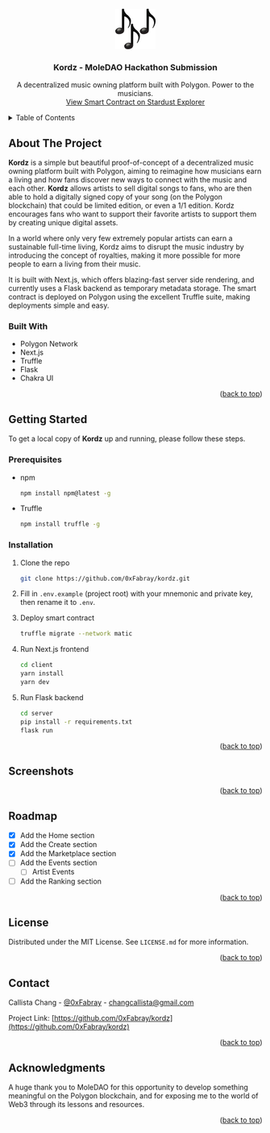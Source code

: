 <!-- PROJECT LOGO -->
<br />
<div align="center">
    <img src="images/logo.png" alt="Logo" width="80" height="80">

  <h3 align="center">Kordz - MoleDAO Hackathon Submission</h3>

  <p align="center">
  A decentralized music owning platform built with Polygon. Power to the musicians.
    <br />
    <a href="https://stardust-explorer.metis.io/address/0x48575A330A942e6ca06aC54E38B038C3eD5Ef703/transactions">View Smart Contract on Stardust Explorer</a>
  </p>
</div>

<!-- TABLE OF CONTENTS -->
<details>
  <summary>Table of Contents</summary>
  <ol>
    <li>
      <a href="#about-the-project">About The Project</a>
      <ul>
        <li><a href="#built-with">Built With</a></li>
      </ul>
    </li>
    <li>
      <a href="#getting-started">Getting Started</a>
      <ul>
        <li><a href="#prerequisites">Prerequisites</a></li>
        <li><a href="#installation">Installation</a></li>
      </ul>
    </li>
    <li><a href="#usage">Usage</a></li>
    <li><a href="#roadmap">Roadmap</a></li>
    <li><a href="#license">License</a></li>
    <li><a href="#contact">Contact</a></li>
  </ol>
</details>

<!-- ABOUT THE PROJECT -->

## About The Project

**Kordz** is a simple but beautiful proof-of-concept of a decentralized music owning platform built with Polygon, aiming to reimagine how musicians earn a living and how fans discover new ways to connect with the music and each other. **Kordz** allows artists to sell digital songs to fans, who are then able to hold a digitally signed copy of your song (on the Polygon blockchain) that could be limited edition, or even a 1/1 edition. Kordz encourages fans who want to support their favorite artists to support them by creating unique digital assets.

In a world where only very few extremely popular artists can earn a sustainable full-time living, Kordz aims to disrupt the music industry by introducing the concept of royalties, making it more possible for more people to earn a living from their music.

It is built with Next.js, which offers blazing-fast server side rendering, and currently uses a Flask backend as temporary metadata storage. The smart contract is deployed on Polygon using the excellent Truffle suite, making deployments simple and easy.

### Built With

- Polygon Network
- Next.js
- Truffle
- Flask
- Chakra UI

<p align="right">(<a href="#top">back to top</a>)</p>

<!-- GETTING STARTED -->

## Getting Started

To get a local copy of **Kordz** up and running, please follow these steps.

### Prerequisites

- npm
  ```sh
  npm install npm@latest -g
  ```
- Truffle
  ```sh
  npm install truffle -g
  ```

### Installation

1. Clone the repo

   ```sh
   git clone https://github.com/0xFabray/kordz.git
   ```

2. Fill in `.env.example` (project root) with your mnemonic and private key, then rename it to `.env`.
3. Deploy smart contract
   ```sh
   truffle migrate --network matic
   ```
4. Run Next.js frontend
   ```sh
   cd client
   yarn install
   yarn dev
   ```
5. Run Flask backend
   ```sh
   cd server
   pip install -r requirements.txt
   flask run
   ```

<p align="right">(<a href="#top">back to top</a>)</p>

<!-- USAGE EXAMPLES -->

## Screenshots

<!-- [![Product Name Screen Shot](images/home-screen.png)](images/create-screen.png)

[![Product Name Screen Shot](images/create-screen.png)](images/create-screen.png)

Watch the demo here: https://vimeo.com/661321726 -->

<p align="right">(<a href="#top">back to top</a>)</p>

<!-- ROADMAP -->

## Roadmap

- [x] Add the Home section
- [x] Add the Create section
- [x] Add the Marketplace section
- [ ] Add the Events section
  - [ ] Artist Events
- [ ] Add the Ranking section

<p align="right">(<a href="#top">back to top</a>)</p>

<!-- LICENSE -->

## License

Distributed under the MIT License. See `LICENSE.md` for more information.

<p align="right">(<a href="#top">back to top</a>)</p>

## Contact

Callista Chang - [@0xFabray](https://twitter.com/0xFabray) - changcallista@gmail.com

Project Link: [https://github.com/0xFabray/kordz](https://github.com/0xFabray/kordz)

<p align="right">(<a href="#top">back to top</a>)</p>

<!-- ACKNOWLEDGMENTS -->

## Acknowledgments

A huge thank you to MoleDAO for this opportunity to develop something meaningful on the Polygon blockchain, and for exposing me to the world of Web3 through its lessons and resources.

<p align="right">(<a href="#top">back to top</a>)</p>
